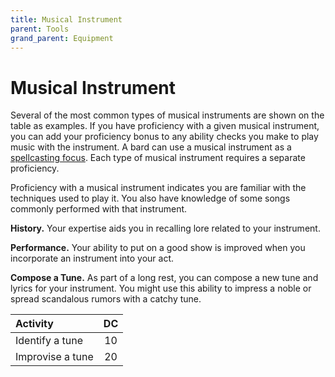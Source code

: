 ```yaml
---
title: Musical Instrument
parent: Tools
grand_parent: Equipment
---
```


# Musical Instrument
Several of the most common types of musical instruments are shown on the table as examples. If you have proficiency with a given musical instrument, you can add your proficiency bonus to any ability checks you make to play music with the instrument. A bard can use a musical instrument as a [spellcasting focus](https://stormchaserroleplaying.com/stormchaserRPG/Spellcasting/CastingaSpell/Components/#material-m). Each type of musical instrument requires a separate proficiency.

Proficiency with a musical instrument indicates you are familiar with the techniques used to play it. You also have knowledge of some songs commonly performed with that instrument.

**History.** Your expertise aids you in recalling lore related to your instrument.

**Performance.** Your ability to put on a good show is improved when you incorporate an instrument into your act.

**Compose a Tune.** As part of a long rest, you can compose a new tune and lyrics for your instrument. You might use this ability to impress a noble or spread scandalous rumors with a catchy tune.

| Activity | DC |
|:---------|:--:|
| Identify a tune | 10 |
| Improvise a tune | 20 |
